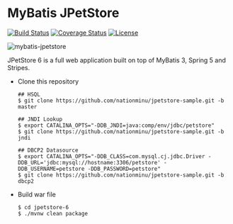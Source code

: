 MyBatis JPetStore
=================

[![Build Status](https://travis-ci.org/mybatis/jpetstore-6.svg?branch=master)](https://travis-ci.org/mybatis/jpetstore-6)
[![Coverage Status](https://coveralls.io/repos/github/mybatis/jpetstore-6/badge.svg?branch=master)](https://coveralls.io/github/mybatis/jpetstore-6?branch=master)
[![License](http://img.shields.io/:license-apache-brightgreen.svg)](http://www.apache.org/licenses/LICENSE-2.0.html)

![mybatis-jpetstore](http://mybatis.github.io/images/mybatis-logo.png)

JPetStore 6 is a full web application built on top of MyBatis 3, Spring 5 and Stripes.
 
- Clone this repository

  ```
  ## HSQL
  $ git clone https://github.com/nationminu/jpetstore-sample.git -b master
  
  ## JNDI Lookup
  $ export CATALINA_OPTS="-DDB_JNDI=java:comp/env/jdbc/petstore"
  $ git clone https://github.com/nationminu/jpetstore-sample.git -b jndi
  
  ## DBCP2 Datasource
  $ export CATALINA_OPTS="-DDB_CLASS=com.mysql.cj.jdbc.Driver -DDB_URL='jdbc:mysql://hostname:3306/petstore' -DDB_USERNAME=petstore -DDB_PASSWORD=petstore"
  $ git clone https://github.com/nationminu/jpetstore-sample.git -b dbcp2
  ```

- Build war file

  ```
  $ cd jpetstore-6
  $ ./mvnw clean package
  ```
 
